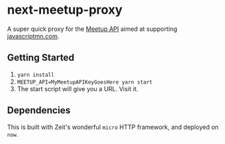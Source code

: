 # next-meetup-proxy

A super quick proxy for the [Meetup API](https://meetup.com) aimed at supporting [javascriptmn.com](https://javascriptmn.com).

## Getting Started

1. `yarn install`  
2. `MEETUP_API=MyMeetupAPIKeyGoesHere yarn start`
3. The start script will give you a URL. Visit it.

## Dependencies

This is built with Zeit's wonderful `micro` HTTP framework, and deployed on `now`.